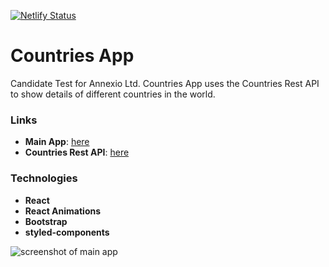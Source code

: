 [![Netlify Status](https://api.netlify.com/api/v1/badges/35f5079b-0674-4eb9-979b-fc9401c252d4/deploy-status)](https://app.netlify.com/sites/quirky-yonath-f3ad5e/deploys)

# Countries App
Candidate Test for Annexio Ltd. Countries App uses the Countries Rest API to show details of different countries in the world.

### Links
- **Main App**: [here](https://quirky-yonath-f3ad5e.netlify.app/)
- **Countries Rest API**: [here](https://restcountries.com/#api-endpoints-v3-all)

### Technologies
- **React**
- **React Animations**
- **Bootstrap**
- **styled-components**

![screenshot of main app](https://res.cloudinary.com/kxnxchukwu/image/upload/v1635424880/app_f8nzdv.png)